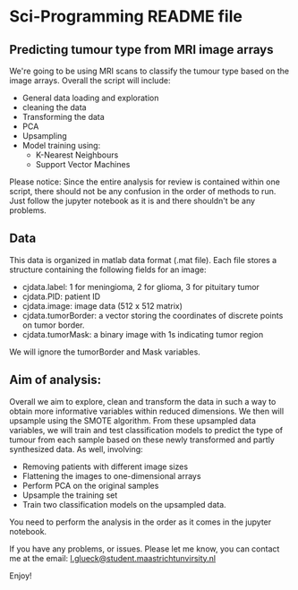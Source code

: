 # Sci-Programming README file

## Predicting tumour type from MRI image arrays

We're going to be using MRI scans to classify the tumour type based on the image arrays. 
Overall the script will include:
- General data loading and exploration
- cleaning the data
- Transforming the data
- PCA
- Upsampling
- Model training using:
  - K-Nearest Neighbours
  - Support Vector Machines


Please notice:
Since the entire analysis for review is contained within one script, there should not be any confusion in the order of methods to run. 
Just follow the jupyter notebook as it is and there shouldn't be any problems. 

## Data 
This data is organized in matlab data format (.mat file). Each file stores a structure containing the following fields for an image:

- cjdata.label: 1 for meningioma, 2 for glioma, 3 for pituitary tumor
- cjdata.PID: patient ID
- cjdata.image: image data (512 x 512 matrix)
- cjdata.tumorBorder: a vector storing the coordinates of discrete points on tumor border.
- cjdata.tumorMask: a binary image with 1s indicating tumor region

We will ignore the tumorBorder and Mask variables.


## Aim of analysis: 
Overall we aim to explore, clean and transform the data in such a way to obtain more informative variables within reduced dimensions. 
We then will upsample using the SMOTE algorithm. 
From these upsampled data variables, we will train and test classification models to predict the type of tumour from each sample based on these newly transformed and partly synthesized data.
As well, 
involving: 
- Removing patients with different image sizes
- Flattening the images to one-dimensional arrays
- Perform PCA on the original samples
- Upsample the training set 
- Train two classification models on the upsampled data. 

You need to perform the analysis in the order as it comes in the jupyter notebook. 

If you have any problems, or issues. 
Please let me know, you can contact me at the email: l.glueck@student.maastrichtunvirsity.nl

Enjoy! 







